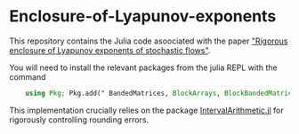 # Enclosure-of-Lyapunov-exponents

This repository contains the Julia code asoociated with the paper ["Rigorous enclosure of Lyapunov exponents of stochastic flows"](https://arxiv.org/abs/2411.07064).

You will need to install the relevant packages from the julia REPL with the command

```julia
    using Pkg; Pkg.add(" BandedMatrices, BlockArrays, BlockBandedMatrices, Combinatorics, IntervalArithmetic, LinearAlgebra, LaTeXStrings, Plots, Polynomials, PolynomialRoots, Serialization, SparseArrays")
```

This implementation crucially relies on the package [IntervalArithmetic.jl](https://github.com/JuliaIntervals/IntervalArithmetic.jl) for rigorously controlling rounding errors.
